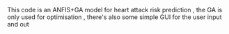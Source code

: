 This code is an ANFIS+GA model for heart attack risk prediction , the GA is only used for optimisation , there's also some simple GUI for the user input and out